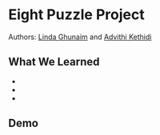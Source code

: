 # Eight Puzzle Project
Authors: [Linda Ghunaim](https://github.com/lindgh) and [Advithi Kethidi](https://github.com/AKethidi)

## What We Learned
-
-
-

## Demo

